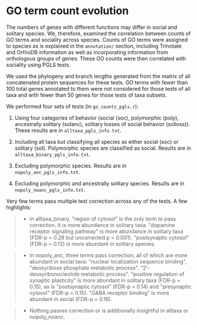 # GO term count evolution

The numbers of genes with different functions may differ in social and solitary species. We, therefore, examined the correlation between counts of GO terms and sociality across species. Counts of GO terms were assigned to species as is explained in the `annotation/` section, including Trinotate and OrthoDB information as well as incorporating information from orthologous groups of genes. These GO counts were then correlated with sociality using PGLS tests. 

We used the phylogeny and branch lengths generated from the matrix of all concatenated protein sequences for these tests. GO terms with fewer than 100 total genes annotated to them were not considered for those tests of all taxa and with fewer than 50 genes for those tests of taxa subsets.

We performed four sets of tests (in `go_counts_pgls.r`):

1. Using four categories of behavior (social (soc), polymorphic (poly), ancestrally solitary (solanc), solitary losses of social behavior (solloss)). These results are in `alltaxa_pgls_info.txt`.

2. Including all taxa but classifying all species as either social (soc) or solitary (sol). Polymorphic species are classified as social. Results are in `alltaxa_binary_pgls_info.txt`.

3. Excluding polymorphic species. Results are in `nopoly_anc_pgls_info.txt`.

4. Excluding polymorphic and ancestrally solitary species. Results are in `nopoly_noanc_pgls_info.txt`.

Very few terms pass multiple test correction across any of the tests. A few highlights:

> * In alltaxa_binary, "region of cytosol" is the only term to pass correction. It is more abundance in solitary taxa. "dopamine receptor signaling pathway" is more abundance in solitary taxa (FDR-p = 0.28 but uncorrected p = 0.001). "postsynaptic cytosol" (FDR-p = 0.12) is more abundant in solitary species.

> * In nopoly_anc, three terms pass correction, all of which are more abundant in social taxa: "nuclear localization sequence binding", "deoxyribose phosphate metabolic process", "2'-deoxyribonucleotide metabolic process". "positive regulation of synaptic plasticity" is more abundant in solitary taxa (FDR-p = 0.15), as is "postsynaptic cytosol" (FDR-p = 0.14) and "presynaptic cytosol" (FDR-p = 0.15). "GABA receptor binding" is more abundant in social (FDR-p = 0.16). 

> * Nothing passes correction or is additionally insightful in alltaxa or nopoly_noanc.